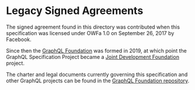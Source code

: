 # Legacy Signed Agreements

The signed agreement found in this directory was contributed when this
specification was licensed under OWFa 1.0 on September 26, 2017 by Facebook.

Since then the [GraphQL Foundation](https://graphql.org/foundation/) was
formed in 2019, at which point the GraphQL Specification Project became a
[Joint Development Foundation](https://www.jointdevelopment.org/) project.

The charter and legal documents currently governing this specification and other
GraphQL projects can be found in the
[GraphQL Foundation repository](https://github.com/graphql/foundation).
